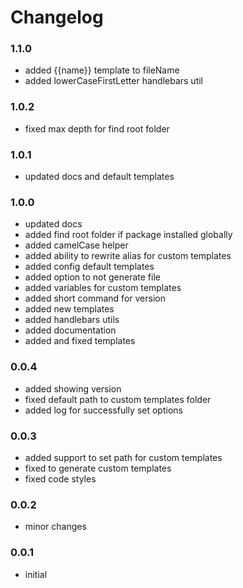 # Changelog

### 1.1.0
- added {{name}} template to fileName
- added lowerCaseFirstLetter handlebars util

### 1.0.2
- fixed max depth for find root folder

### 1.0.1
- updated docs and default templates

### 1.0.0
- updated docs
- added find root folder if package installed globally
- added camelCase helper
- added ability to rewrite alias for custom templates
- added config default templates
- added option to not generate file
- added variables for custom templates
- added short command for version
- added new templates
- added handlebars utils
- added documentation
- added and fixed templates
 
### 0.0.4
- added showing version
- fixed default path to custom templates folder
- added log for successfully set options

### 0.0.3
- added support to set path for custom templates
- fixed to generate custom templates
- fixed code styles

### 0.0.2
- minor changes

### 0.0.1
- initial
